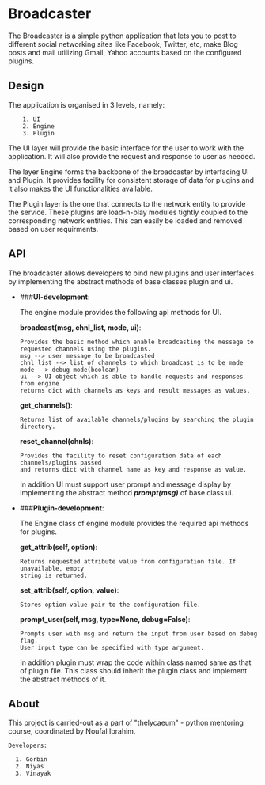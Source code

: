 Broadcaster
==========

The Broadcaster is a simple python application that lets you to post to different social networking sites like Facebook, Twitter, etc, make Blog posts and mail utilizing Gmail, Yahoo accounts based on the configured plugins.

Design
----------
The application is organised in 3 levels, namely:
  
        1. UI
        2. Engine
        3. Plugin

The UI layer will provide the basic interface for the user to work with the application. It will also provide the request and response to user as needed.

The layer Engine forms the backbone of the broadcaster by interfacing UI and Plugin. It provides facility for consistent storage of data for plugins and it also makes the UI functionalities available.

The Plugin layer is the one that connects to the network entity to provide the service. These plugins are load-n-play modules tightly coupled to the corresponding network entities. This can easily be loaded and removed based on user requirments.

API
-------
The broadcaster allows developers to bind new plugins and user interfaces by implementing the abstract methods of base classes plugin and ui.

  * ###**UI-development**:
      
    The engine module provides the following api methods for UI.
        
      **broadcast(msg, chnl_list, mode, ui)**:
  
        Provides the basic method which enable broadcasting the message to 
        requested channels using the plugins.
        msg --> user message to be broadcasted
        chnl_list --> list of channels to which broadcast is to be made
        mode --> debug mode(boolean)
        ui --> UI object which is able to handle requests and responses from engine
        returns dict with channels as keys and result messages as values.
  
      **get_channels()**:
  
        Returns list of available channels/plugins by searching the plugin directory.

      **reset_channel(chnls)**:
  
        Provides the facility to reset configuration data of each channels/plugins passed
        and returns dict with channel name as key and response as value.
  
    In addition UI must support user prompt and message display by implementing 
    the abstract method **_prompt(msg)_** of base class ui.

  * ###**Plugin-development**:
      
    The Engine class of engine module provides the required api methods for plugins.
        
      **get_attrib(self, option)**:
  
        Returns requested attribute value from configuration file. If unavailable, empty
        string is returned.
  
      **set_attrib(self, option, value)**:

        Stores option-value pair to the configuration file.
  
      **prompt_user(self, msg, type=None, debug=False)**:
  
        Prompts user with msg and return the input from user based on debug flag.
        User input type can be specified with type argument.
      
    In addition plugin must wrap the code within class named same as that of plugin file.
    This class should inherit the plugin class and implement the abstract methods of it.

About
--------------
  This project is carried-out as a part of "thelycaeum" - python mentoring course, coordinated by Noufal Ibrahim.

    Developers:
    
      1. Gorbin
      2. Niyas
      3. Vinayak
